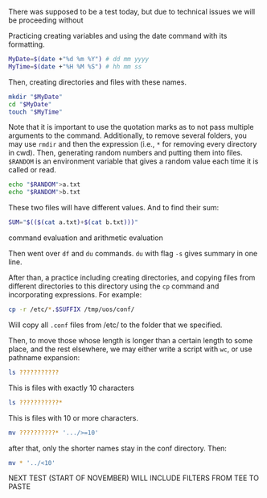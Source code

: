 
There was supposed to be a test today, but due to technical issues we will be proceeding without 

Practicing creating variables and using the date command with its formatting.
```bash
MyDate=$(date +"%d %m %Y") # dd mm yyyy
MyTime=$(date +"%H %M %S") # hh mm ss
```
Then, creating directories and files with these names.
```bash
mkdir "$MyDate"
cd "$MyDate"
touch "$MyTime"
```
Note that it is important to use the quotation marks as to not pass multiple arguments to the command. Additionally, to remove several folders, you may use `rmdir` and then the expression (i.e., `*` for removing every directory in cwd).
Then, generating random numbers and putting them into files. `$RANDOM` is an environment variable that gives a random value each time it is called or read.
```bash
echo "$RANDOM">a.txt
echo "$RANDOM">b.txt
```
These two files will have different values.
And to find their sum:
```bash
SUM="$(($(cat a.txt)+$(cat b.txt)))"
```
command evaluation and arithmetic evaluation

Then went over `df` and `du` commands. `du` with flag `-s` gives summary in one line.

After than, a practice including creating directories, and copying files from different directories to this directory using the `cp` command and incorporating expressions. For example: 
```bash
cp -r /etc/*.$SUFFIX /tmp/uos/conf/
```
Will copy all `.conf` files from /etc/ to the folder that we specified.

Then, to move those whose length is longer than a certain length to some place, and the rest elsewhere, we may either write a script with `wc`, or use pathname expansion:
```bash
ls ???????????
```
This is files with exactly 10 characters
```bash
ls ???????????*
```
This is files with 10 or more characters.

```bash
mv ??????????* '.../>=10'
```
after that, only the shorter names stay in the conf directory. Then:
```bash
mv * '../<10'
```


NEXT TEST (START OF NOVEMBER) WILL INCLUDE FILTERS FROM TEE TO PASTE

